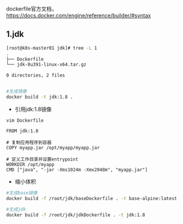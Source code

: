 dockerfile官方文档，https://docs.docker.com/engine/reference/builder/#syntax

## 1.jdk

```bash
[root@k8s-master01 jdk]# tree -L 1
.
├── Dockerfile
└── jdk-8u391-linux-x64.tar.gz

0 directories, 2 files


#生成镜像
docker build -t jdk:1.8 .
```

* 引用jdk:1.8镜像

```
vim Dockerfile

FROM jdk:1.8

# 复制应用程序到容器
COPY myapp.jar /opt/myapp/myapp.jar

# 定义工作目录并设置entrypoint
WORKDIR /opt/myapp
CMD ["java", "-jar -Xms1024m -Xmx2048m", "myapp.jar"]

```

* 缩小体积

```bash
#生成base镜像
docker build -f /root/jdk/baseDockerfile . -t base-alpine:latest

#生成jdk
docker build -f /root/jdk/jdkDockerfile . -t jdk:1.8
```

